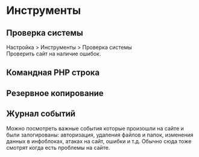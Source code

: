 # Инструменты

## Проверка системы
Настройка > Инструменты > Проверка системы  
Проверить сайт на наличие ошибок.

## Командная PHP строка

## Резервное копирование

## Журнал событий
Можно посмотреть важные события которые произошли на сайте и были залогированы: авторизация, удаления файлов и папок, изменения данных в инфоблоках, атаках на сайт, ошибки и т.д. Обычно сюда тоже смотрят когда есть проблемы на сайте.
